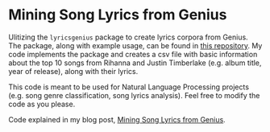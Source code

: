 # Mining Song Lyrics from Genius
Ulitizing the ```lyricsgenius``` package to create lyrics corpora from Genius. 
The package, along with example usage, can be found in [this repository](https://github.com/johnwmillr/LyricsGenius). 
My code implements the package and creates a csv file
with basic information about the top 10 songs from Rihanna and Justin Timberlake (e.g. album title, year of release), along with their lyrics.

This code is meant to be used for Natural Language Processing projects (e.g. song genre classification, song lyrics analysis).
Feel free to modify the code as you please.

Code explained in my blog post, [Mining Song Lyrics from Genius](https://zpitenis.com/mining-song-lyrics-from-Genius).
